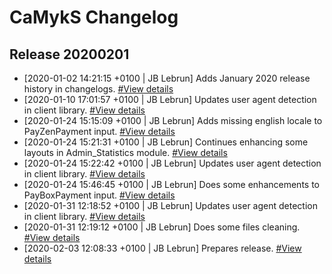 # CaMykS Changelog
## Release 20200201

* [2020-01-02 14:21:15 +0100 | JB Lebrun] Adds January 2020 release history in changelogs. [#View details](https://github.com/Dj1b/CaMykS/commit/1083b34990e6565ef73defe6e5c5c545879558c8)
* [2020-01-10 17:01:57 +0100 | JB Lebrun] Updates user agent detection in client library. [#View details](https://github.com/Dj1b/CaMykS/commit/fef0423dbeb2d07bd08645f52691c2005907e751)
* [2020-01-24 15:15:09 +0100 | JB Lebrun] Adds missing english locale to PayZenPayment input. [#View details](https://github.com/Dj1b/CaMykS/commit/e79936083c32deceabe71c2eb12fa26d91ecf8f0)
* [2020-01-24 15:21:31 +0100 | JB Lebrun] Continues enhancing some layouts in Admin_Statistics module. [#View details](https://github.com/Dj1b/CaMykS/commit/745fb140f4b8df457f50c3121824bc66be45dc5d)
* [2020-01-24 15:22:42 +0100 | JB Lebrun] Updates user agent detection in client library. [#View details](https://github.com/Dj1b/CaMykS/commit/34a960cc147f3b994753275a0220d33b4ea574b9)
* [2020-01-24 15:46:45 +0100 | JB Lebrun] Does some enhancements to PayBoxPayment input. [#View details](https://github.com/Dj1b/CaMykS/commit/b6957004d41924f4788b30c9ab0bd393f13bfa96)
* [2020-01-31 12:18:52 +0100 | JB Lebrun] Updates user agent detection in client library. [#View details](https://github.com/Dj1b/CaMykS/commit/ca720e1fb436ba59e4995e5be78bac6839a9330b)
* [2020-01-31 12:19:12 +0100 | JB Lebrun] Does some files cleaning. [#View details](https://github.com/Dj1b/CaMykS/commit/da58023c7de802f815475e2042048d7f2862ef38)
* [2020-02-03 12:08:33 +0100 | JB Lebrun] Prepares release. [#View details](https://github.com/Dj1b/CaMykS/commit/ccab5bf2bc89220d5a2fa7e2e5e185d4f3781425)
